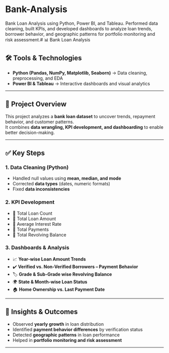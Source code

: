 # Bank-Analysis
Bank Loan Analysis using Python, Power BI, and Tableau. Performed data cleaning, built KPIs, and developed dashboards to analyze loan trends, borrower behavior, and geographic patterns for portfolio monitoring and risk assessment.# 📊 Bank Loan Analysis

## 🛠 Tools & Technologies
- **Python (Pandas, NumPy, Matplotlib, Seaborn)** → Data cleaning, preprocessing, and EDA  
- **Power BI & Tableau** → Interactive dashboards and visual analytics  

---

## 🔎 Project Overview
This project analyzes a **bank loan dataset** to uncover trends, repayment behavior, and customer patterns.  
It combines **data wrangling, KPI development, and dashboarding** to enable better decision-making.  

---

## ✅ Key Steps

### 1. Data Cleaning (Python)
- Handled null values using **mean, median, and mode**  
- Corrected **data types** (dates, numeric formats)  
- Fixed **data inconsistencies**  

### 2. KPI Development
- 📌 Total Loan Count  
- 📌 Total Loan Amount  
- 📌 Average Interest Rate  
- 📌 Total Payments  
- 📌 Total Revolving Balance  

### 3. Dashboards & Analysis
- 📈 **Year-wise Loan Amount Trends**  
- ✔️ **Verified vs. Non-Verified Borrowers – Payment Behavior**  
- 🏷️ **Grade & Sub-Grade wise Revolving Balance**  
- 🌍 **State & Month-wise Loan Status**  
- 🏠 **Home Ownership vs. Last Payment Date**  

---

## 📌 Insights & Outcomes
- Observed **yearly growth** in loan distribution  
- Identified **payment behavior differences** by verification status  
- Detected **geographic patterns** in loan performance  
- Helped in **portfolio monitoring and risk assessment**  

---

